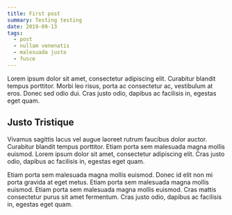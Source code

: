 ```yaml
---
title: First post
summary: Testing testing
date: 2019-09-13
tags:
  - post
  - nullam venenatis
  - malesuada justo
  - fusce
---
```


Lorem ipsum dolor sit amet, consectetur adipiscing elit. Curabitur blandit tempus porttitor. Morbi leo risus, porta ac consectetur ac, vestibulum at eros. Donec sed odio dui. Cras justo odio, dapibus ac facilisis in, egestas eget quam.

## Justo Tristique

Vivamus sagittis lacus vel augue laoreet rutrum faucibus dolor auctor. Curabitur blandit tempus porttitor. Etiam porta sem malesuada magna mollis euismod. Lorem ipsum dolor sit amet, consectetur adipiscing elit. Cras justo odio, dapibus ac facilisis in, egestas eget quam.

Etiam porta sem malesuada magna mollis euismod. Donec id elit non mi porta gravida at eget metus. Etiam porta sem malesuada magna mollis euismod. Etiam porta sem malesuada magna mollis euismod. Cras mattis consectetur purus sit amet fermentum. Cras justo odio, dapibus ac facilisis in, egestas eget quam.
